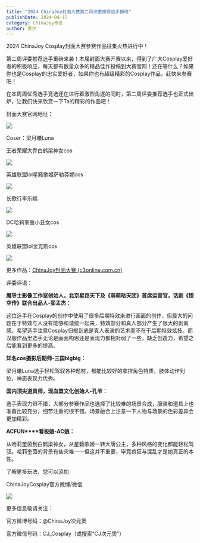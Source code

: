 ```yaml
---
title: "2024 ChinaJoy封面大赛第二周评委推荐选手揭晓"
publishDate: 2024-04-15
category: ChinaJoy专区
author: 莱尔
---
```


2024 ChinaJoy Cosplay封面大赛参赛作品征集火热进行中！

第二周评委推荐选手重磅来袭！本届封面大赛开赛以来，得到了广大Cosplay爱好者的积极响应，每天都有数量众多的精品佳作投稿到大赛官网！还在等什么？如果你也是Cosplay的忠实爱好者，如果你也有超级精彩的Cosplay作品，赶快来参赛吧！

在本周周优秀选手竞选还在进行着激烈角逐的同时，第二周评委推荐选手也正式出炉，让我们快来欣赏一下Ta的精彩的作品吧！

封面大赛官网地址：

![](https://ec-net-1251389766.cos.ap-shanghai.myqcloud.com/wp-content/uploads/2024/04/20240415144716836.png)

Coser：梁月曦Luna

王者荣耀大乔白鹤梁神女cos

![](https://ec-net-1251389766.cos.ap-shanghai.myqcloud.com/wp-content/uploads/2024/04/20240415144721151-1024x540.png)

英雄联盟lol星籁歌姬萨勒芬妮cos

![](https://ec-net-1251389766.cos.ap-shanghai.myqcloud.com/wp-content/uploads/2024/04/20240415144726471-681x1024.png)

长歌行李乐嫣

![](https://ec-net-1251389766.cos.ap-shanghai.myqcloud.com/wp-content/uploads/2024/04/20240415144737785-1024x703.png)

DC哈莉奎茵小丑女cos

![](https://ec-net-1251389766.cos.ap-shanghai.myqcloud.com/wp-content/uploads/2024/04/20240415144736499.png)

英雄联盟lol金克斯cos

![](https://ec-net-1251389766.cos.ap-shanghai.myqcloud.com/wp-content/uploads/2024/04/20240415144912273-724x1024.png)

更多作品：[ChinaJoy封面大赛 (c3online.com.cn)](https://www.c3online.com.cn/)

评委评语：

**魔导士影像工作室创始人，北京星路天下及《萌萌哒天团》首席运营官，话剧《悟空传》联合出品人-栾孟杰：**

这位选手在Cosplay的创作中使用了很多后期特效来进行画面的创作，但最大的问题在于特效与人没有能够和谐统一起来，特效部分和真人部分产生了很大的剥离感。希望选手注意Cosplay归根到底是真人表演的艺术而不在于后期特效炫技。而汉服作品里选手无论是画面构思还是表现力都相对弱了一些，缺乏创造力，希望之后能看到更多的提高。

**知名cos摄影后期师-三国bigbig：**

梁月曦Luna选手轻松驾驭各种题材，都能比较好的拿捏角色特质，肢体动作到位，神态表现力优秀。

**国内顶尖道具师，现血盟文化创始人-孔爷：**

选手表现力很不错，大部分参赛作品也选择了比较难的场景合成，服装和道具上也准备比较充分，细节注重的很不错。场景融合上注意一下人物与场景的色彩差异会更加精彩。

**ACFUN****看板娘-AC娘：**

从哈莉奎茵到白鹤梁神女，从星籁歌姬一转大唐公主，多种风格的变化都能轻松驾驭。哈莉奎茵的背景有些灾难——但这并不重要，毕竟疯狂与混乱才是她真正的本性。

了解更多玩法，您可以添加

ChinaJoyCosplay官方微博/微信

![](https://ec-net-1251389766.cos.ap-shanghai.myqcloud.com/wp-content/uploads/2024/04/20240415144746441.png)

更多信息敬请关注：

官方微博号码：@ChinaJoy次元煲

官方微信号码：CJ\_Cosplay（或搜索“CJ次元煲”）
